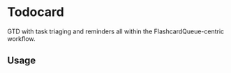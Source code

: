 # Todocard

GTD with task triaging and reminders all within the FlashcardQueue-centric workflow.

## Usage

<!-- TODO: Describe usage -->

<!-- ignore-after -->
